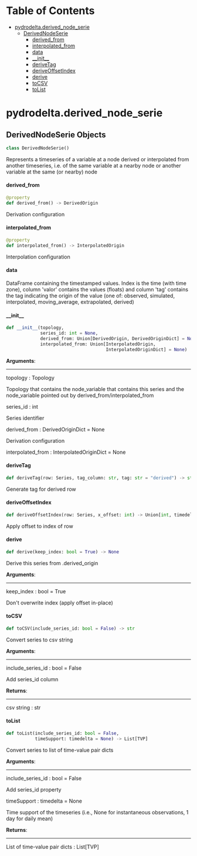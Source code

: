 # Table of Contents

* [pydrodelta.derived\_node\_serie](#pydrodelta.derived_node_serie)
  * [DerivedNodeSerie](#pydrodelta.derived_node_serie.DerivedNodeSerie)
    * [derived\_from](#pydrodelta.derived_node_serie.DerivedNodeSerie.derived_from)
    * [interpolated\_from](#pydrodelta.derived_node_serie.DerivedNodeSerie.interpolated_from)
    * [data](#pydrodelta.derived_node_serie.DerivedNodeSerie.data)
    * [\_\_init\_\_](#pydrodelta.derived_node_serie.DerivedNodeSerie.__init__)
    * [deriveTag](#pydrodelta.derived_node_serie.DerivedNodeSerie.deriveTag)
    * [deriveOffsetIndex](#pydrodelta.derived_node_serie.DerivedNodeSerie.deriveOffsetIndex)
    * [derive](#pydrodelta.derived_node_serie.DerivedNodeSerie.derive)
    * [toCSV](#pydrodelta.derived_node_serie.DerivedNodeSerie.toCSV)
    * [toList](#pydrodelta.derived_node_serie.DerivedNodeSerie.toList)

<a id="pydrodelta.derived_node_serie"></a>

# pydrodelta.derived\_node\_serie

<a id="pydrodelta.derived_node_serie.DerivedNodeSerie"></a>

## DerivedNodeSerie Objects

```python
class DerivedNodeSerie()
```

Represents a timeseries of a variable at a node derived or interpolated from another timeseries, i.e. of the same variable at a nearby node or another variable at the same (or nearby) node

<a id="pydrodelta.derived_node_serie.DerivedNodeSerie.derived_from"></a>

#### derived\_from

```python
@property
def derived_from() -> DerivedOrigin
```

Derivation configuration

<a id="pydrodelta.derived_node_serie.DerivedNodeSerie.interpolated_from"></a>

#### interpolated\_from

```python
@property
def interpolated_from() -> InterpolatedOrigin
```

Interpolation configuration

<a id="pydrodelta.derived_node_serie.DerivedNodeSerie.data"></a>

#### data

DataFrame containing the timestamped values. Index is the time (with time zone), column 'valor' contains the values (floats) and column 'tag' contains the tag indicating the origin of the value (one of: observed, simulated, interpolated, moving_average, extrapolated, derived)

<a id="pydrodelta.derived_node_serie.DerivedNodeSerie.__init__"></a>

#### \_\_init\_\_

```python
def __init__(topology,
             series_id: int = None,
             derived_from: Union[DerivedOrigin, DerivedOriginDict] = None,
             interpolated_from: Union[InterpolatedOrigin,
                                      InterpolatedOriginDict] = None)
```

**Arguments**:

  -----------
  topology : Topology
  
  Topology that contains the node_variable that contains this series and the node_variable pointed out by derived_from/interpolated_from
  
  series_id : int
  
  Series identifier
  
  derived_from : DerivedOriginDict = None
  
  Derivation configuration
  
  interpolated_from : InterpolatedOriginDict = None

<a id="pydrodelta.derived_node_serie.DerivedNodeSerie.deriveTag"></a>

#### deriveTag

```python
def deriveTag(row: Series, tag_column: str, tag: str = "derived") -> str
```

Generate tag for derived row

<a id="pydrodelta.derived_node_serie.DerivedNodeSerie.deriveOffsetIndex"></a>

#### deriveOffsetIndex

```python
def deriveOffsetIndex(row: Series, x_offset: int) -> Union[int, timedelta]
```

Apply offset to index of row

<a id="pydrodelta.derived_node_serie.DerivedNodeSerie.derive"></a>

#### derive

```python
def derive(keep_index: bool = True) -> None
```

Derive this series from .derived_origin

**Arguments**:

  -----------
  keep_index : bool = True
  
  Don't overwrite index (apply offset in-place)

<a id="pydrodelta.derived_node_serie.DerivedNodeSerie.toCSV"></a>

#### toCSV

```python
def toCSV(include_series_id: bool = False) -> str
```

Convert series to csv string

**Arguments**:

  -----------
  include_series_id : bool = False
  
  Add series_id column
  

**Returns**:

  --------
  csv string : str

<a id="pydrodelta.derived_node_serie.DerivedNodeSerie.toList"></a>

#### toList

```python
def toList(include_series_id: bool = False,
           timeSupport: timedelta = None) -> List[TVP]
```

Convert series to list of time-value pair dicts

**Arguments**:

  -----------
  include_series_id : bool = False
  
  Add series_id property
  
  timeSupport : timedelta = None
  
  Time support of the timeseries (i.e., None for instantaneous observations, 1 day for daily mean)
  

**Returns**:

  --------
  List of time-value pair dicts : List[TVP]

